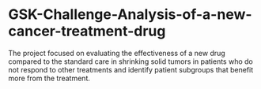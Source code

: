 # GSK-Challenge-Analysis-of-a-new-cancer-treatment-drug
The project focused on evaluating the effectiveness of a new drug compared to the standard care in shrinking solid tumors in patients who do not respond to other treatments and identify patient subgroups that benefit more from the treatment. 
